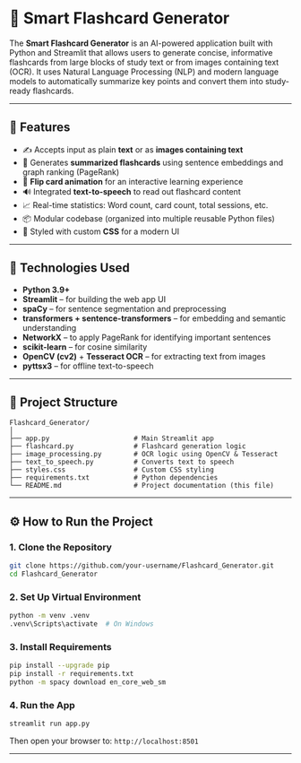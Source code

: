 # 🧠 Smart Flashcard Generator

The **Smart Flashcard Generator** is an AI-powered application built with Python and Streamlit that allows users to generate concise, informative flashcards from large blocks of study text or from images containing text (OCR). It uses Natural Language Processing (NLP) and modern language models to automatically summarize key points and convert them into study-ready flashcards.

---

## 📌 Features

- ✍️ Accepts input as plain **text** or as **images containing text**
- 🧠 Generates **summarized flashcards** using sentence embeddings and graph ranking (PageRank)
- 🔁 **Flip card animation** for an interactive learning experience
- 🔊 Integrated **text-to-speech** to read out flashcard content
- 📈 Real-time statistics: Word count, card count, total sessions, etc.
- 📦 Modular codebase (organized into multiple reusable Python files)
- 🎨 Styled with custom **CSS** for a modern UI

---

## 🚀 Technologies Used

- **Python 3.9+**
- **Streamlit** – for building the web app UI
- **spaCy** – for sentence segmentation and preprocessing
- **transformers + sentence-transformers** – for embedding and semantic understanding
- **NetworkX** – to apply PageRank for identifying important sentences
- **scikit-learn** – for cosine similarity
- **OpenCV (cv2)** + **Tesseract OCR** – for extracting text from images
- **pyttsx3** – for offline text-to-speech

---

## 📂 Project Structure

```
Flashcard_Generator/
│
├── app.py                     # Main Streamlit app
├── flashcard.py               # Flashcard generation logic
├── image_processing.py        # OCR logic using OpenCV & Tesseract
├── text_to_speech.py          # Converts text to speech
├── styles.css                 # Custom CSS styling
├── requirements.txt           # Python dependencies
└── README.md                  # Project documentation (this file)
```

---

## ⚙️ How to Run the Project

### 1. Clone the Repository

```bash
git clone https://github.com/your-username/Flashcard_Generator.git
cd Flashcard_Generator
```

### 2. Set Up Virtual Environment

```bash
python -m venv .venv
.venv\Scripts\activate  # On Windows
```

### 3. Install Requirements

```bash
pip install --upgrade pip
pip install -r requirements.txt
python -m spacy download en_core_web_sm
```

### 4. Run the App

```bash
streamlit run app.py
```

Then open your browser to: `http://localhost:8501`

---
